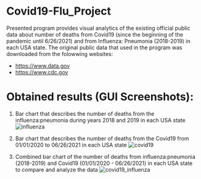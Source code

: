 # Covid19-Flu_Project
Presented program provides visual analytics of the existing official public data about number of deaths from Covid19 (since the beginning of the pandemic until 6/26/2021) and from Influenza: Pneumonia (2018-2019) in each USA state.
The original public data that used in the program was downloaded from the folowwing websites:
- https://www.data.gov
- https://www.cdc.gov


# Obtained results (GUI Screenshots):
1. Bar chart that describes the number of deaths from the influenza:pneumonia during years 2018 and 2019 in each USA state
![influenza](https://user-images.githubusercontent.com/61244643/129078468-0b6335b3-f5c7-4178-aa9e-bcb4262fea11.png)

2. Bar chart that describes the number of deaths from the Covid19 from 01/01/2020 to 06/26/2021 in each USA state
![covid19](https://user-images.githubusercontent.com/61244643/129078721-c4b066c5-e4c3-460e-8191-4e022295004b.png)

3. Combined bar chart of the number of deaths from influenza:pneumonia (2018-2019) and Covid19 (01/01/2020 - 06/26/2021) in each USA state 
to compare and analyze the data
![covid19_influenza](https://user-images.githubusercontent.com/61244643/129079069-65c6b050-9a6a-40dd-9052-613a7fe5200c.png)





